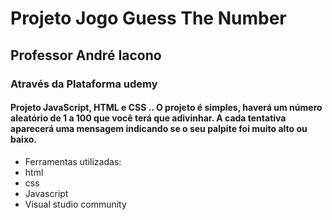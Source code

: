 
# Projeto Jogo Guess The Number
## Professor André Iacono

### Através da Plataforma udemy

#### Projeto JavaScript, HTML e CSS .. O projeto é simples, haverá um número aleatório de 1 a 100 que você terá que adivinhar. A cada tentativa aparecerá uma mensagem indicando se o seu palpite foi muito alto ou baixo.

- Ferramentas utilizadas:
- html
- css
- Javascript
- Visual studio community
